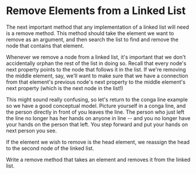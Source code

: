 # Remove Elements from a Linked List
The next important method that any implementation of a linked list will need is a remove method. This method should take the element we want to remove as an argument, and then search the list to find and remove the node that contains that element.

Whenever we remove a node from a linked list, it's important that we don't accidentally orphan the rest of the list in doing so. Recall that every node's next property points to the node that follows it in the list. If we're removing the middle element, say, we'll want to make sure that we have a connection from that element's previous node's next property to the middle element's next property (which is the next node in the list!)

This might sound really confusing, so let's return to the conga line example so we have a good conceptual model. Picture yourself in a conga line, and the person directly in front of you leaves the line. The person who just left the line no longer has her hands on anyone in line -- and you no longer have your hands on the person that left. You step forward and put your hands on next person you see.

If the element we wish to remove is the head element, we reassign the head to the second node of the linked list.

Write a remove method that takes an element and removes it from the linked list.
